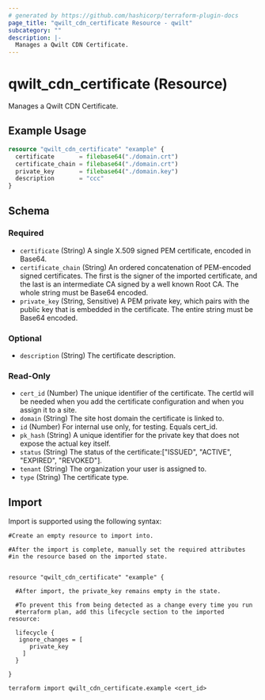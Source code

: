 ```yaml
---
# generated by https://github.com/hashicorp/terraform-plugin-docs
page_title: "qwilt_cdn_certificate Resource - qwilt"
subcategory: ""
description: |-
  Manages a Qwilt CDN Certificate.
---
```


# qwilt_cdn_certificate (Resource)

Manages a Qwilt CDN Certificate.

## Example Usage

```terraform
resource "qwilt_cdn_certificate" "example" {
  certificate       = filebase64("./domain.crt")
  certificate_chain = filebase64("./domain.crt")
  private_key       = filebase64("./domain.key")
  description       = "ccc"
}
```

<!-- schema generated by tfplugindocs -->
## Schema

### Required

- `certificate` (String) A single X.509 signed PEM certificate, encoded in Base64.
- `certificate_chain` (String) An ordered concatenation of PEM-encoded signed certificates. The first is the signer of the imported certificate, and the last is an intermediate CA signed by a well known Root CA. The whole string must be Base64 encoded.
- `private_key` (String, Sensitive) A PEM private key, which pairs with the public key that is embedded in the certificate. The entire string must be Base64 encoded.

### Optional

- `description` (String) The certificate description.

### Read-Only

- `cert_id` (Number) The unique identifier of the certificate. The certId will be needed when you add the certificate configuration and when you assign it to a site.
- `domain` (String) The site host domain the certificate is linked to.
- `id` (Number) For internal use only, for testing. Equals cert_id.
- `pk_hash` (String) A unique identifier for the private key that does not expose the actual key itself.
- `status` (String) The status of the certificate:["ISSUED",
          "ACTIVE",
          "EXPIRED",
          "REVOKED"].
- `tenant` (String) The organization your user is assigned to.
- `type` (String) The certificate type.

## Import

Import is supported using the following syntax:

```shell
#Create an empty resource to import into.

#After the import is complete, manually set the required attributes 
#in the resource based on the imported state.


resource "qwilt_cdn_certificate" "example" {

  #After import, the private_key remains empty in the state.

  #To prevent this from being detected as a change every time you run 
  #terraform plan, add this lifecycle section to the imported resource:

  lifecycle {
   ignore_changes = [
      private_key
    ]
  }

}

terraform import qwilt_cdn_certificate.example <cert_id>
```
